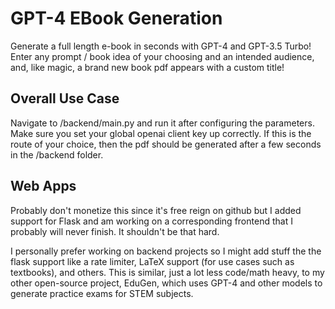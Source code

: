 # GPT-4 EBook Generation
Generate a full length e-book in seconds with GPT-4 and GPT-3.5 Turbo! Enter any prompt / book idea of your choosing and an intended audience, and, like magic, a brand new book pdf appears with a custom title! 

## Overall Use Case
Navigate to /backend/main.py and run it after configuring the parameters. Make sure you set your global openai client key up correctly. If this is the route of your choice, then the pdf should be generated after a few seconds in the /backend folder. 

## Web Apps
Probably don't monetize this since it's free reign on github but I added support for Flask and am working on a corresponding frontend that I probably will never finish. It shouldn't be that hard. 

I personally prefer working on backend projects so I might add stuff the the flask support like a rate limiter, LaTeX support (for use cases such as textbooks), and others. This is similar, just a lot less code/math heavy, to my other open-source project, EduGen, which uses GPT-4 and other models to generate practice exams for STEM subjects.

